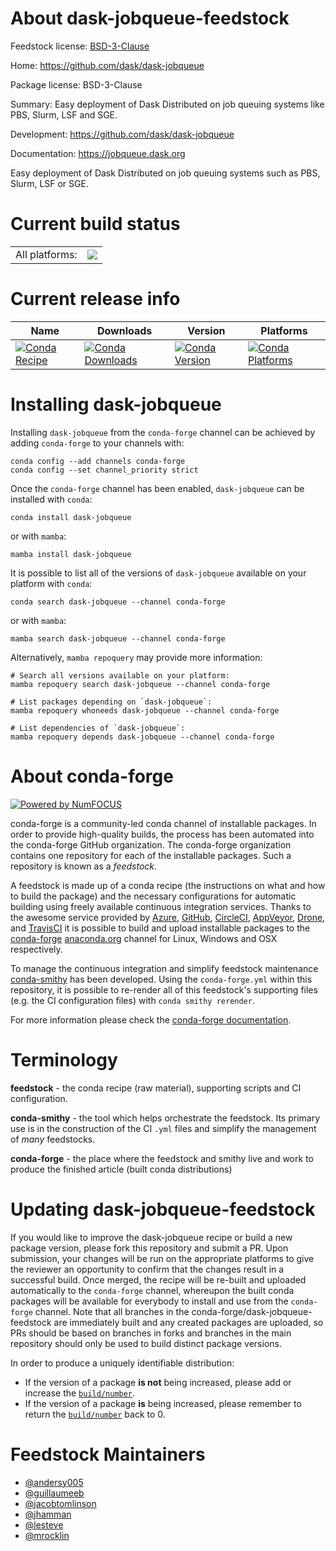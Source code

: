 About dask-jobqueue-feedstock
=============================

Feedstock license: [BSD-3-Clause](https://github.com/conda-forge/dask-jobqueue-feedstock/blob/main/LICENSE.txt)

Home: https://github.com/dask/dask-jobqueue

Package license: BSD-3-Clause

Summary: Easy deployment of Dask Distributed on job queuing systems like PBS, Slurm, LSF and SGE.

Development: https://github.com/dask/dask-jobqueue

Documentation: https://jobqueue.dask.org

Easy deployment of Dask Distributed on job queuing systems such as PBS,
Slurm, LSF or SGE.


Current build status
====================


<table><tr><td>All platforms:</td>
    <td>
      <a href="https://dev.azure.com/conda-forge/feedstock-builds/_build/latest?definitionId=4604&branchName=main">
        <img src="https://dev.azure.com/conda-forge/feedstock-builds/_apis/build/status/dask-jobqueue-feedstock?branchName=main">
      </a>
    </td>
  </tr>
</table>

Current release info
====================

| Name | Downloads | Version | Platforms |
| --- | --- | --- | --- |
| [![Conda Recipe](https://img.shields.io/badge/recipe-dask--jobqueue-green.svg)](https://anaconda.org/conda-forge/dask-jobqueue) | [![Conda Downloads](https://img.shields.io/conda/dn/conda-forge/dask-jobqueue.svg)](https://anaconda.org/conda-forge/dask-jobqueue) | [![Conda Version](https://img.shields.io/conda/vn/conda-forge/dask-jobqueue.svg)](https://anaconda.org/conda-forge/dask-jobqueue) | [![Conda Platforms](https://img.shields.io/conda/pn/conda-forge/dask-jobqueue.svg)](https://anaconda.org/conda-forge/dask-jobqueue) |

Installing dask-jobqueue
========================

Installing `dask-jobqueue` from the `conda-forge` channel can be achieved by adding `conda-forge` to your channels with:

```
conda config --add channels conda-forge
conda config --set channel_priority strict
```

Once the `conda-forge` channel has been enabled, `dask-jobqueue` can be installed with `conda`:

```
conda install dask-jobqueue
```

or with `mamba`:

```
mamba install dask-jobqueue
```

It is possible to list all of the versions of `dask-jobqueue` available on your platform with `conda`:

```
conda search dask-jobqueue --channel conda-forge
```

or with `mamba`:

```
mamba search dask-jobqueue --channel conda-forge
```

Alternatively, `mamba repoquery` may provide more information:

```
# Search all versions available on your platform:
mamba repoquery search dask-jobqueue --channel conda-forge

# List packages depending on `dask-jobqueue`:
mamba repoquery whoneeds dask-jobqueue --channel conda-forge

# List dependencies of `dask-jobqueue`:
mamba repoquery depends dask-jobqueue --channel conda-forge
```


About conda-forge
=================

[![Powered by
NumFOCUS](https://img.shields.io/badge/powered%20by-NumFOCUS-orange.svg?style=flat&colorA=E1523D&colorB=007D8A)](https://numfocus.org)

conda-forge is a community-led conda channel of installable packages.
In order to provide high-quality builds, the process has been automated into the
conda-forge GitHub organization. The conda-forge organization contains one repository
for each of the installable packages. Such a repository is known as a *feedstock*.

A feedstock is made up of a conda recipe (the instructions on what and how to build
the package) and the necessary configurations for automatic building using freely
available continuous integration services. Thanks to the awesome service provided by
[Azure](https://azure.microsoft.com/en-us/services/devops/), [GitHub](https://github.com/),
[CircleCI](https://circleci.com/), [AppVeyor](https://www.appveyor.com/),
[Drone](https://cloud.drone.io/welcome), and [TravisCI](https://travis-ci.com/)
it is possible to build and upload installable packages to the
[conda-forge](https://anaconda.org/conda-forge) [anaconda.org](https://anaconda.org/)
channel for Linux, Windows and OSX respectively.

To manage the continuous integration and simplify feedstock maintenance
[conda-smithy](https://github.com/conda-forge/conda-smithy) has been developed.
Using the ``conda-forge.yml`` within this repository, it is possible to re-render all of
this feedstock's supporting files (e.g. the CI configuration files) with ``conda smithy rerender``.

For more information please check the [conda-forge documentation](https://conda-forge.org/docs/).

Terminology
===========

**feedstock** - the conda recipe (raw material), supporting scripts and CI configuration.

**conda-smithy** - the tool which helps orchestrate the feedstock.
                   Its primary use is in the construction of the CI ``.yml`` files
                   and simplify the management of *many* feedstocks.

**conda-forge** - the place where the feedstock and smithy live and work to
                  produce the finished article (built conda distributions)


Updating dask-jobqueue-feedstock
================================

If you would like to improve the dask-jobqueue recipe or build a new
package version, please fork this repository and submit a PR. Upon submission,
your changes will be run on the appropriate platforms to give the reviewer an
opportunity to confirm that the changes result in a successful build. Once
merged, the recipe will be re-built and uploaded automatically to the
`conda-forge` channel, whereupon the built conda packages will be available for
everybody to install and use from the `conda-forge` channel.
Note that all branches in the conda-forge/dask-jobqueue-feedstock are
immediately built and any created packages are uploaded, so PRs should be based
on branches in forks and branches in the main repository should only be used to
build distinct package versions.

In order to produce a uniquely identifiable distribution:
 * If the version of a package **is not** being increased, please add or increase
   the [``build/number``](https://docs.conda.io/projects/conda-build/en/latest/resources/define-metadata.html#build-number-and-string).
 * If the version of a package **is** being increased, please remember to return
   the [``build/number``](https://docs.conda.io/projects/conda-build/en/latest/resources/define-metadata.html#build-number-and-string)
   back to 0.

Feedstock Maintainers
=====================

* [@andersy005](https://github.com/andersy005/)
* [@guillaumeeb](https://github.com/guillaumeeb/)
* [@jacobtomlinson](https://github.com/jacobtomlinson/)
* [@jhamman](https://github.com/jhamman/)
* [@lesteve](https://github.com/lesteve/)
* [@mrocklin](https://github.com/mrocklin/)


